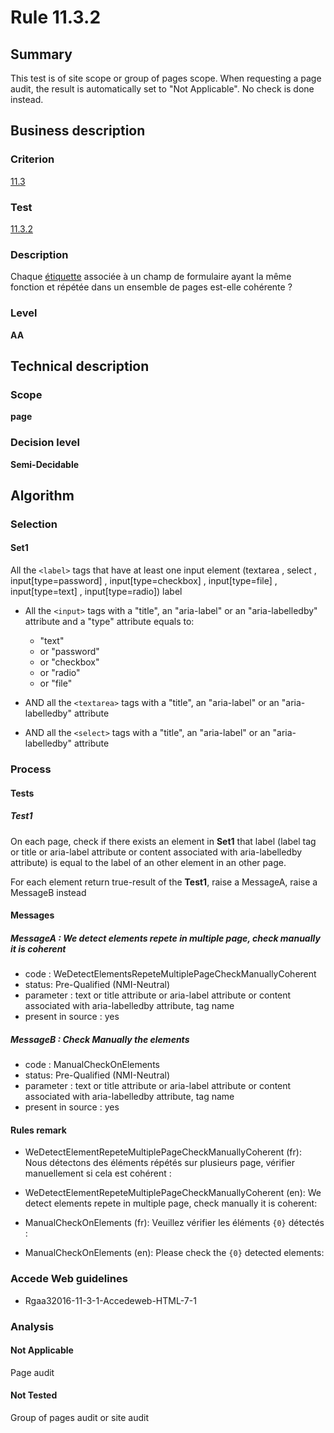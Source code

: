 # Rule 11.3.2

## Summary

This test is of site scope or group of pages scope. When requesting a page audit, the result is automatically set to "Not Applicable". No check is done instead.

## Business description

### Criterion

[11.3](http://references.modernisation.gouv.fr/rgaa/criteres.html#crit-11-3)

### Test

[11.3.2](http://references.modernisation.gouv.fr/rgaa/criteres.html#test-11-3-2)

### Description

Chaque <a href="http://references.modernisation.gouv.fr/referentiel-technique-0#mEtiquette">&eacute;tiquette</a> associ&eacute;e &agrave; un champ de formulaire ayant la m&ecirc;me fonction et r&eacute;p&eacute;t&eacute;e dans un ensemble de pages est-elle coh&eacute;rente ?

### Level

**AA**

## Technical description

### Scope

**page**

### Decision level

**Semi-Decidable**

## Algorithm

### Selection

#### Set1

All the `<label>` tags that have at least one input element (textarea , select , input[type=password] , input[type=checkbox] , input[type=file] , input[type=text] , input[type=radio]) label

-   All the `<input>` tags with a "title", an "aria-label" or an "aria-labelledby" attribute and a "type"
    attribute equals to:
    -   "text"
    -   or "password"
    -   or "checkbox"
    -   or "radio"
    -   or "file"

-   AND all the `<textarea>` tags with a "title", an "aria-label" or an "aria-labelledby" attribute
-   AND all the `<select>` tags with a "title", an "aria-label" or an "aria-labelledby" attribute

### Process

#### Tests

##### Test1

On each page, check if there exists an element in **Set1** that label (label tag or title or aria-label attribute or content associated with aria-labelledby attribute) is equal to the label of an other element in an other page.

For each element return true-result of the **Test1**, raise a MessageA, raise a MessageB instead

#### Messages

##### MessageA : We detect elements repete in multiple page, check manually it is coherent

-   code : WeDetectElementsRepeteMultiplePageCheckManuallyCoherent
-   status: Pre-Qualified (NMI-Neutral)
-   parameter : text or title attribute or aria-label attribute or content associated with aria-labelledby attribute, tag name
-   present in source : yes

##### MessageB : Check Manually the elements

-   code : ManualCheckOnElements
-   status: Pre-Qualified (NMI-Neutral)
-   parameter : text or title attribute or aria-label attribute or content associated with aria-labelledby attribute, tag name
-   present in source : yes

#### Rules remark

 * WeDetectElementRepeteMultiplePageCheckManuallyCoherent (fr): Nous d&eacute;tectons des &eacute;l&eacute;ments r&eacute;p&eacute;t&eacute;s sur plusieurs page, v&eacute;rifier manuellement si cela est coh&eacute;rent : 
 * WeDetectElementRepeteMultiplePageCheckManuallyCoherent (en): We detect elements repete in multiple page, check manually it is coherent: 

 * ManualCheckOnElements (fr): Veuillez v&eacute;rifier les &eacute;l&eacute;ments <code>{0}</code> d&eacute;tect&eacute;s :
 * ManualCheckOnElements (en): Please check the <code>{0}</code> detected elements:

### Accede Web guidelines

 * Rgaa32016-11-3-1-Accedeweb-HTML-7-1

### Analysis

#### Not Applicable

Page audit 

#### Not Tested

Group of pages audit or site audit
